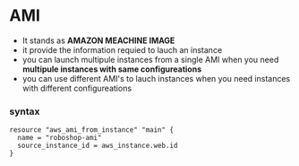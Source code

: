 # AMI
* It stands as **AMAZON MEACHINE IMAGE**
* it provide the information requied to lauch an instance
* you can launch multipule instances from a single AMI when you need **multipule instances with same configureations**
*  you can use different AMI's to lauch instances when you need instances with different configureations

### syntax
```terrraform
resource "aws_ami_from_instance" "main" {
  name = "roboshop-ami"
  source_instance_id = aws_instance.web.id
}
```